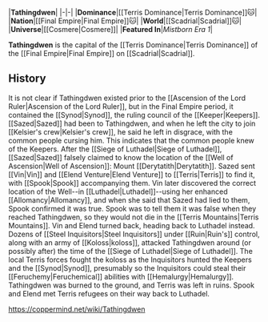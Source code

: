 |**Tathingdwen**|
|-|-|
|**Dominance**|[[Terris Dominance\|Terris Dominance]]🐱︎|
|**Nation**|[[Final Empire\|Final Empire]]🐱︎|
|**World**|[[Scadrial\|Scadrial]]🐱︎|
|**Universe**|[[Cosmere\|Cosmere]]|
|**Featured In**|*Mistborn Era 1*|

**Tathingdwen** is the capital of the [[Terris Dominance\|Terris Dominance]] of the [[Final Empire\|Final Empire]] on [[Scadrial\|Scadrial]].

## History
It is not clear if Tathingdwen existed prior to the [[Ascension of the Lord Ruler\|Ascension of the Lord Ruler]], but in the Final Empire period, it contained the [[Synod\|Synod]], the ruling council of the [[Keeper\|Keepers]]. [[Sazed\|Sazed]] had been to Tathingdwen, and when he left the city to join [[Kelsier's crew\|Kelsier's crew]], he said he left in disgrace, with the common people cursing him. This indicates that the common people knew of the Keepers.
After the [[Siege of Luthadel\|Siege of Luthadel]], [[Sazed\|Sazed]] falsely claimed to know the location of the [[Well of Ascension\|Well of Ascension]]: Mount [[Derytatith\|Derytatith]]. Sazed sent [[Vin\|Vin]] and [[Elend Venture\|Elend Venture]] to [[Terris\|Terris]] to find it, with [[Spook\|Spook]] accompanying them. Vin later discovered the correct location of the Well--in [[Luthadel\|Luthadel]]--using her enhanced [[Allomancy\|Allomancy]], and when she said that Sazed had lied to them, Spook confirmed it was true. Spook was to tell them it was false when they reached Tathingdwen, so they would not die in the [[Terris Mountains\|Terris Mountains]]. Vin and Elend turned back, heading back to Luthadel instead.
Dozens of [[Steel Inquisitors\|Steel Inquisitors]] under [[Ruin\|Ruin's]] control, along with an army of [[Koloss\|koloss]], attacked Tathingdwen around (or possibly after) the time of the [[Siege of Luthadel\|Siege of Luthadel]]. The local Terris forces fought the koloss as the Inquisitors hunted the Keepers and the [[Synod\|Synod]], presumably so the Inquisitors could steal their [[Feruchemy\|Feruchemical]] abilities with [[Hemalurgy\|Hemalurgy]]. Tathingdwen was burned to the ground, and Terris was left in ruins. Spook and Elend met Terris refugees on their way back to Luthadel.



https://coppermind.net/wiki/Tathingdwen